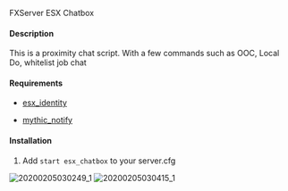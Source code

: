 
FXServer ESX Chatbox


#### Description
This is a proximity chat script. With a few commands such as OOC, Local Do, whitelist job chat

#### Requirements
- [esx_identity](https://github.com/ESX-Org/esx_identity)

- [mythic_notify](https://forum.cfx.re/t/dev-resource-mythic-notifications/587071)

#### Installation

1) Add `start esx_chatbox` to your server.cfg


![20200205030249_1](https://user-images.githubusercontent.com/48581838/73785501-f608ec80-47c9-11ea-921f-e1d69c3f0769.jpg)
![20200205030415_1](https://user-images.githubusercontent.com/48581838/73785512-facda080-47c9-11ea-88bf-5cf2332c8663.jpg)
